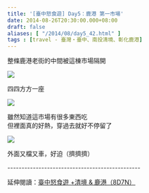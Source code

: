 ```yaml
---
title: '[臺中怒食遊] Day5：鹿港 第一市場'
date: 2014-08-26T20:30:00.000+08:00
draft: false
aliases: [ "/2014/08/day5_42.html" ]
tags : [travel - 臺灣・臺中、南投清境、彰化鹿港]
---
```


整條鹿港老街的中間被這棟市場隔開  

[![](https://1.bp.blogspot.com/-yEtbjCDtW3I/XEwqlihDIKI/AAAAAAAAGmY/PygqxTuaSTUV554NIIsMnlsHurK-piV3QCLcBGAs/s640/15010205012_6c6b6df843_z.jpg)](https://1.bp.blogspot.com/-yEtbjCDtW3I/XEwqlihDIKI/AAAAAAAAGmY/PygqxTuaSTUV554NIIsMnlsHurK-piV3QCLcBGAs/s1600/15010205012_6c6b6df843_z.jpg)

四四方方一座  

[![](https://1.bp.blogspot.com/-ITEPiMoD07c/XEwqpQwSddI/AAAAAAAAGmc/e1gE09rhJIc1z-htZ_zRFaTR0HJo0pb6wCLcBGAs/s640/14987590136_accb705edd_z.jpg)](https://1.bp.blogspot.com/-ITEPiMoD07c/XEwqpQwSddI/AAAAAAAAGmc/e1gE09rhJIc1z-htZ_zRFaTR0HJo0pb6wCLcBGAs/s1600/14987590136_accb705edd_z.jpg)

雖然知道這市場有很多東西吃  
但裡面真的好熱，穿過去就好不停留了  

[![](https://2.bp.blogspot.com/-LcIk0iNh4Ws/XEwqtmUrfZI/AAAAAAAAGmg/ZWduxhJs3JYLuqYT8Chx2PBFVqKcOhU8wCLcBGAs/s640/15007490831_7c8f0cd504_z.jpg)](https://2.bp.blogspot.com/-LcIk0iNh4Ws/XEwqtmUrfZI/AAAAAAAAGmg/ZWduxhJs3JYLuqYT8Chx2PBFVqKcOhU8wCLcBGAs/s1600/15007490831_7c8f0cd504_z.jpg)

外面又檔又車，好迫（擠擠擠）  
  
\-----------------------------------------------  
  
延伸閱讀：[臺中怒食遊 +清境 & 鹿港（8D7N）](http://www.hidie.net/2014/09/8d7n.html)